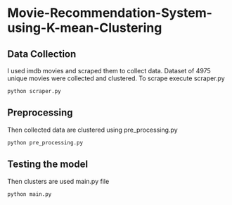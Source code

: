 # Movie-Recommendation-System-using-K-mean-Clustering
## Data Collection

I used imdb movies and scraped them to collect data. Dataset of 4975 unique movies were collected and clustered. To scrape execute scraper.py

    python scraper.py

## Preprocessing

Then collected data are clustered using pre_processing.py

    python pre_processing.py

## Testing the model

Then clusters are used main.py file

    python main.py
